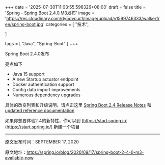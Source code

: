 +++
date = '2025-07-30T11:03:55.596326+08:00'
draft = false
title = 'Spring - Spring Boot 2.4.0.M3发布'
image = 'https://res.cloudinary.com/dy5dvcuc1/image/upload/v1599746333/walkerfree/spring-boot.jpg'
categories = [
    "技术",

]

tags = [
    "Java",
    "Spring-Boot"
]
+++

Spring Boot 2.4.0发布

亮点如下

* Java 15 support
* A new Startup actuator endpoint
* Docker authentication support
* Config data import improvements
* Numerous dependency upgrades

具体的改变列表和升级说明，请点击这里 [Spring Boot 2.4 Release Notes](https://github.com/spring-projects/spring-boot/wiki/Spring-Boot-2.4.0-M3-Release-Notes) 和 [updated reference documentation](https://docs.spring.io/spring-boot/docs/2.4.0.M3/reference/html/).

如果你想要体验2.4的新特性，你可以到 [https://start.spring.io](https://start.spring.io/) 新建一个项目

---

原文发布时间：SEPTEMBER 17, 2020

原文地址：https://spring.io/blog/2020/09/17/spring-boot-2-4-0-m3-available-now
